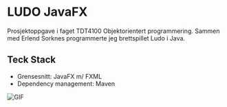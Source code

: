 # LUDO JavaFX

Prosjektoppgave i faget TDT4100 Objektorientert programmering. Sammen med Erlend Sorknes programmerte jeg brettspillet Ludo i Java. 

## Teck Stack
- Grensesnitt: JavaFX m/ FXML
- Dependency management: Maven

![GIF](https://github.com/HenrikSkog/prosjektoppgave-tdt4100/blob/master/preview.gif "Logo Title Text 1")
